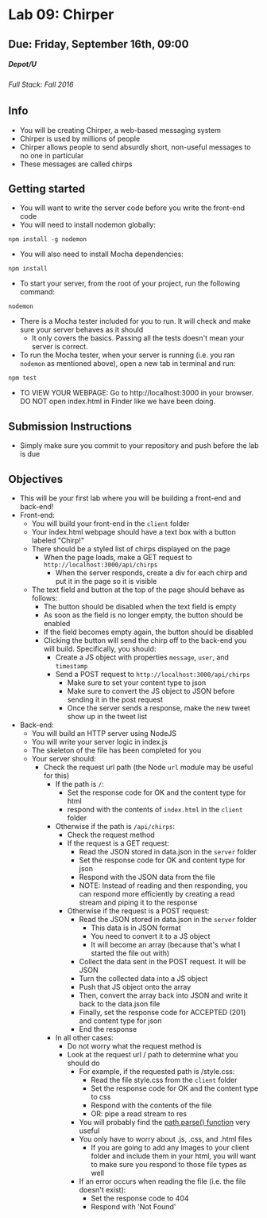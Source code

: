 # Lab 09: Chirper
## Due: Friday, September 16th, 09:00
##### Depot/U 
###### Full Stack: Fall 2016

## Info
* You will be creating Chirper, a web-based messaging system
* Chirper is used by millions of people
* Chirper allows people to send absurdly short, non-useful messages to no one in particular
* These messages are called chirps

## Getting started
* You will want to write the server code before you write the front-end code
* You will need to install nodemon globally:
```
npm install -g nodemon
```
* You will also need to install Mocha dependencies:
```
npm install
```
* To start your server, from the root of your project, run the following command:
```
nodemon
```
* There is a Mocha tester included for you to run. It will check and make sure your server behaves as it should
    * It only covers the basics. Passing all the tests doesn't mean your server is correct.
* To run the Mocha tester, when your server is running (i.e. you ran `nodemon` as mentioned above), open a new tab in terminal and run:
```
npm test
```
* TO VIEW YOUR WEBPAGE: Go to http://localhost:3000 in your browser. DO NOT open index.html in Finder like we have been doing.

## Submission Instructions
* Simply make sure you commit to your repository and push before the lab is due

## Objectives
* This will be your first lab where you will be building a front-end and back-end!
* Front-end:
    * You will build your front-end in the `client` folder
    * Your index.html webpage should have a text box with a button labeled "Chirp!"
    * There should be a styled list of chirps displayed on the page
        * When the page loads, make a GET request to `http://localhost:3000/api/chirps`
            * When the server responds, create a div for each chirp and put it in the page so it is visible
    * The text field and button at the top of the page should behave as follows:
        * The button should be disabled when the text field is empty
        * As soon as the field is no longer empty, the button should be enabled
        * If the field becomes empty again, the button should be disabled
        * Clicking the button will send the chirp off to the back-end you will build. Specifically, you should:
            * Create a JS object with properties `message`, `user`, and `timestamp`
            * Send a POST request to `http://localhost:3000/api/chirps`
                * Make sure to set your content type to json
                * Make sure to convert the JS object to JSON before sending it in the post request
                * Once the server sends a response, make the new tweet show up in the tweet list
* Back-end:
    * You will build an HTTP server using NodeJS
    * You will write your server logic in index.js
    * The skeleton of the file has been completed for you
    * Your server should:
        * Check the request url path (the Node `url` module may be useful for this)
            * If the path is `/`:
                * Set the response code for OK and the content type for html
                * respond with the contents of `index.html` in the `client` folder
            * Otherwise if the path is `/api/chirps`:
                * Check the request method
                * If the request is a GET request:
                    * Read the JSON stored in data.json in the `server` folder
                    * Set the response code for OK and content type for json
                    * Respond with the JSON data from the file
                    * NOTE: Instead of reading and then responding, you can respond more efficiently by creating a read stream and piping it to the response
                * Otherwise if the request is a POST request:
                    * Read the JSON stored in data.json in the `server` folder
                        * This data is in JSON format
                        * You need to convert it to a JS object
                        * It will become an array (because that's what I started the file out with)
                    * Collect the data sent in the POST request. It will be JSON
                    * Turn the collected data into a JS object
                    * Push that JS object onto the array
                    * Then, convert the array back into JSON and write it back to the data.json file
                    * Finally, set the response code for ACCEPTED (201) and content type for json
                    * End the response
            * In all other cases:
                * Do not worry what the request method is
                * Look at the request url / path to determine what you should do
                    * For example, if the requested path is /style.css:
                        * Read the file style.css from the `client` folder
                        * Set the response code for OK and the content type to css
                        * Respond with the contents of the file
                        * OR: pipe a read stream to res
                    * You will probably find the [path.parse() function](https://nodejs.org/api/path.html#path_path_parse_path) very useful
                    * You only have to worry about .js, .css, and .html files
                        * If you are going to add any images to your client folder and include them in your html, you will want to make sure you respond to those file types as well
                    * If an error occurs when reading the file (i.e. the file doesn't exist):
                        * Set the response code to 404
                        * Respond with 'Not Found'
